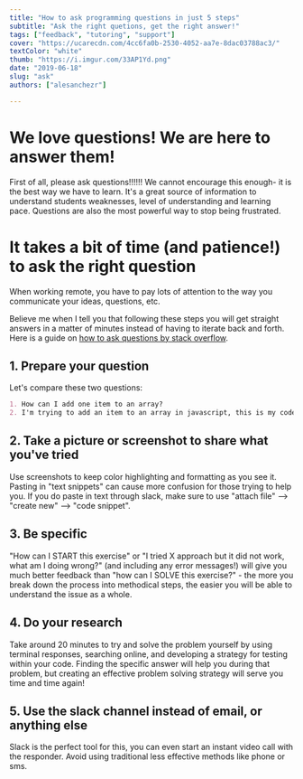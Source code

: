 ```yaml
---
title: "How to ask programming questions in just 5 steps"
subtitle: "Ask the right quetions, get the right answer!"
tags: ["feedback", "tutoring", "support"]
cover: "https://ucarecdn.com/4cc6fa0b-2530-4052-aa7e-8dac03788ac3/"
textColor: "white"
thumb: "https://i.imgur.com/33AP1Yd.png" 
date: "2019-06-18"
slug: "ask"
authors: ["alesanchezr"]

---
```


# We love questions! We are here to answer them!

First of all, please ask questions!!!!!! We cannot encourage this enough- it is the best way we have to learn. It's a great source of information to understand students weaknesses, level of understanding and learning pace. Questions are also the most powerful way to stop being frustrated.

# It takes a bit of time (and patience!) to ask the right question

When working remote, you have to pay lots of attention to the way you communicate your ideas, questions, etc.

Believe me when I tell you that following these steps you will get straight answers in a matter of minutes instead of having to iterate back and forth. Here is a guide on [how to ask questions by stack overflow](https://stackoverflow.com/help/how-to-ask).

## 1. Prepare your question

Let's compare these two questions:
```md
1. How can I add one item to an array?
2. I'm trying to add an item to an array in javascript, this is my code but its not working (screenshoot), what am I doing wrong?
```

## 2. Take a picture or screenshot to share what you've tried

Use screenshots to keep color highlighting and formatting as you see it. Pasting in "text snippets" can cause more confusion for those trying to help you. If you do paste in text through slack, make sure to use "attach file" --> "create new" --> "code snippet".

## 3. Be specific

"How can I START this exercise" or "I tried X approach but it did not work, what am I doing wrong?" (and including any error messages!) will give you much better feedback than "how can I SOLVE this exercise?" - the more you break down the process into methodical steps, the easier you will be able to understand the issue as a whole.

## 4. Do your research

Take around 20 minutes to try and solve the problem yourself by using terminal responses, searching online, and developing a strategy for testing within your code. Finding the specific answer will help you during that problem, but creating an effective problem solving strategy will serve you time and time again!

## 5. Use the slack channel instead of email, or anything else

Slack is the perfect tool for this, you can even start an instant video call with the responder. Avoid using traditional less effective methods like phone or sms.
